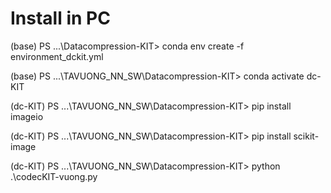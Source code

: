 # Install in PC

(base) PS ...\Datacompression-KIT> conda env create -f environment_dckit.yml

(base) PS ...\TAVUONG_NN_SW\Datacompression-KIT> conda activate dc-KIT

(dc-KIT) PS ...\TAVUONG_NN_SW\Datacompression-KIT> pip install imageio

(dc-KIT) PS ...\TAVUONG_NN_SW\Datacompression-KIT> pip install scikit-image

(dc-KIT) PS ...\TAVUONG_NN_SW\Datacompression-KIT> python .\codecKIT-vuong.py
